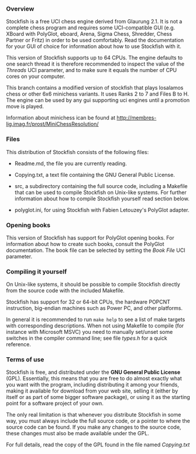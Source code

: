 ### Overview

Stockfish is a free UCI chess engine derived from Glaurung 2.1. It is
not a complete chess program and requires some UCI-compatible GUI
(e.g. XBoard with PolyGlot, eboard, Arena, Sigma Chess, Shredder, Chess
Partner or Fritz) in order to be used comfortably. Read the
documentation for your GUI of choice for information about how to use
Stockfish with it.

This version of Stockfish supports up to 64 CPUs. The engine defaults
to one search thread it is therefore recommended to inspect the value of
the *Threads* UCI parameter, and to make sure it equals the number of CPU
cores on your computer.

This branch contains a modified version of stockfish that plays losalamos chess or other 6x6 minichess variants.
It uses Ranks 2 to 7 and Files B to H.
The engine can be used by any gui supporting uci engines until a promotion move is played.


Information about minichess ican be found at http://membres-lig.imag.fr/prost/MiniChessResolution/

### Files

This distribution of Stockfish consists of the following files:

  * Readme.md, the file you are currently reading.

  * Copying.txt, a text file containing the GNU General Public License.

  * src, a subdirectory containing the full source code, including a Makefile
    that can be used to compile Stockfish on Unix-like systems. For further
    information about how to compile Stockfish yourself read section below.

  * polyglot.ini, for using Stockfish with Fabien Letouzey's PolyGlot
    adapter.


### Opening books

This version of Stockfish has support for PolyGlot opening books. For
information about how to create such books, consult the PolyGlot
documentation. The book file can be selected by setting the *Book File*
UCI parameter.


### Compiling it yourself

On Unix-like systems, it should be possible to compile Stockfish
directly from the source code with the included Makefile.

Stockfish has support for 32 or 64-bit CPUs, the hardware POPCNT
instruction, big-endian machines such as Power PC, and other platforms.

In general it is recommended to run `make help` to see a list of make
targets with corresponding descriptions. When not using Makefile to
compile (for instance with Microsoft MSVC) you need to manually
set/unset some switches in the compiler command line; see file *types.h*
for a quick reference.


### Terms of use

Stockfish is free, and distributed under the **GNU General Public License**
(GPL). Essentially, this means that you are free to do almost exactly
what you want with the program, including distributing it among your
friends, making it available for download from your web site, selling
it (either by itself or as part of some bigger software package), or
using it as the starting point for a software project of your own.

The only real limitation is that whenever you distribute Stockfish in
some way, you must always include the full source code, or a pointer
to where the source code can be found. If you make any changes to the
source code, these changes must also be made available under the GPL.

For full details, read the copy of the GPL found in the file named
*Copying.txt*
